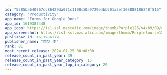 ```yaml
---
id: "5585ba640767cc86429da071c1190c50a9729e4bb501a3ef305888186248f815"
category: "Productivity"
app_name: "Forms for Google Docs"
app_id: 1619382448
app_icon: https://is1-ssl.mzstatic.com/image/thumb/Purple126/v4/b9/09/ca/b909ca14-0842-16ff-6a71-fe1d0f8a616d/AppIcon-0-0-1x_U007epad-0-0-85-220.png/1024x1024bb.png
app_screenshot: https://is1-ssl.mzstatic.com/image/thumb/PurpleSource126/v4/c3/ce/96/c3ce961a-498c-d0c7-5e61-2f8b1454268d/3e27efe8-4d2d-4080-be91-4af5603fae06_1242_2688-1.png/1242x2688bb.png
publisher_id: 1617956179
publisher_name: "杰华 李"
rank: 81
most_recent_release: 2024-01-25 00:00:00
release_count_in_past_year: 39
release_count_in_past_year_category: 15
release_count_in_past_year_top_in_category: 29
---
```

